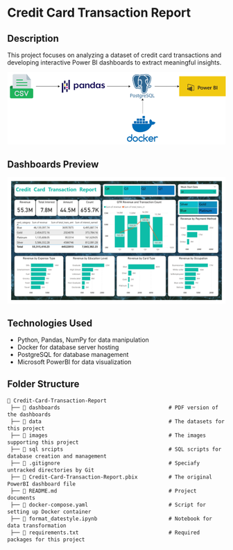 # Credit Card Transaction Report

## Description

This project focuses on analyzing a dataset of credit card transactions and developing interactive Power BI dashboards to extract meaningful insights.

![Diagram](images/CC-Report-Diagram.png)

## Dashboards Preview

![Dashboard Screenshot](images/Credit_Card_Transactions_Report.jpg)

## Technologies Used

- Python, Pandas, NumPy for data manipulation
- Docker for database server hosting
- PostgreSQL for database management
- Microsoft PowerBI for data visualization

## Folder Structure

```
📂 Credit-Card-Transaction-Report
 ├── 📂 dashboards                                   # PDF version of the dashboards
 ├── 📂 data                                         # The datasets for this project
 ├── 📂 images                                       # The images supporting this project 
 ├── 📂 sql srcipts                                  # SQL scripts for database creation and management
 ├── 📜 .gitignore                                   # Speciafy untracked directories by Git
 ├── 📜 Credit-Card-Transaction-Report.pbix          # The original PowerBI dashboard file
 ├── 📜 README.md                                    # Project documents
 ├── 📜 docker-compose.yaml                          # Script for setting up Docker container
 ├── 📜 format_datestyle.ipynb                       # Notebook for data transformation
 ├── 📜 requirements.txt                             # Required packages for this project
```
